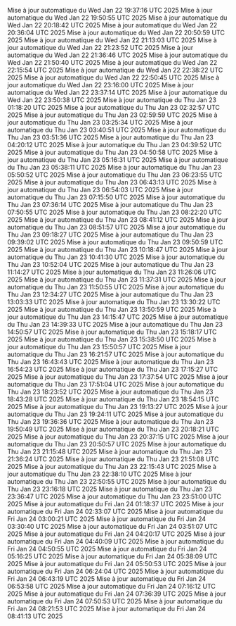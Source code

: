 Mise à jour automatique du Wed Jan 22 19:37:16 UTC 2025
Mise à jour automatique du Wed Jan 22 19:50:55 UTC 2025
Mise à jour automatique du Wed Jan 22 20:18:42 UTC 2025
Mise à jour automatique du Wed Jan 22 20:36:04 UTC 2025
Mise à jour automatique du Wed Jan 22 20:50:59 UTC 2025
Mise à jour automatique du Wed Jan 22 21:13:03 UTC 2025
Mise à jour automatique du Wed Jan 22 21:23:52 UTC 2025
Mise à jour automatique du Wed Jan 22 21:36:46 UTC 2025
Mise à jour automatique du Wed Jan 22 21:50:40 UTC 2025
Mise à jour automatique du Wed Jan 22 22:15:54 UTC 2025
Mise à jour automatique du Wed Jan 22 22:38:22 UTC 2025
Mise à jour automatique du Wed Jan 22 22:50:45 UTC 2025
Mise à jour automatique du Wed Jan 22 23:16:00 UTC 2025
Mise à jour automatique du Wed Jan 22 23:37:14 UTC 2025
Mise à jour automatique du Wed Jan 22 23:50:38 UTC 2025
Mise à jour automatique du Thu Jan 23 01:18:20 UTC 2025
Mise à jour automatique du Thu Jan 23 02:32:57 UTC 2025
Mise à jour automatique du Thu Jan 23 02:59:59 UTC 2025
Mise à jour automatique du Thu Jan 23 03:25:34 UTC 2025
Mise à jour automatique du Thu Jan 23 03:40:51 UTC 2025
Mise à jour automatique du Thu Jan 23 03:51:36 UTC 2025
Mise à jour automatique du Thu Jan 23 04:20:12 UTC 2025
Mise à jour automatique du Thu Jan 23 04:39:52 UTC 2025
Mise à jour automatique du Thu Jan 23 04:50:58 UTC 2025
Mise à jour automatique du Thu Jan 23 05:16:31 UTC 2025
Mise à jour automatique du Thu Jan 23 05:38:11 UTC 2025
Mise à jour automatique du Thu Jan 23 05:50:52 UTC 2025
Mise à jour automatique du Thu Jan 23 06:23:55 UTC 2025
Mise à jour automatique du Thu Jan 23 06:43:13 UTC 2025
Mise à jour automatique du Thu Jan 23 06:54:03 UTC 2025
Mise à jour automatique du Thu Jan 23 07:15:50 UTC 2025
Mise à jour automatique du Thu Jan 23 07:36:14 UTC 2025
Mise à jour automatique du Thu Jan 23 07:50:55 UTC 2025
Mise à jour automatique du Thu Jan 23 08:22:20 UTC 2025
Mise à jour automatique du Thu Jan 23 08:41:12 UTC 2025
Mise à jour automatique du Thu Jan 23 08:51:57 UTC 2025
Mise à jour automatique du Thu Jan 23 09:18:27 UTC 2025
Mise à jour automatique du Thu Jan 23 09:39:02 UTC 2025
Mise à jour automatique du Thu Jan 23 09:50:59 UTC 2025
Mise à jour automatique du Thu Jan 23 10:18:47 UTC 2025
Mise à jour automatique du Thu Jan 23 10:41:30 UTC 2025
Mise à jour automatique du Thu Jan 23 10:52:04 UTC 2025
Mise à jour automatique du Thu Jan 23 11:14:27 UTC 2025
Mise à jour automatique du Thu Jan 23 11:26:06 UTC 2025
Mise à jour automatique du Thu Jan 23 11:37:31 UTC 2025
Mise à jour automatique du Thu Jan 23 11:50:55 UTC 2025
Mise à jour automatique du Thu Jan 23 12:34:27 UTC 2025
Mise à jour automatique du Thu Jan 23 13:03:33 UTC 2025
Mise à jour automatique du Thu Jan 23 13:30:22 UTC 2025
Mise à jour automatique du Thu Jan 23 13:50:59 UTC 2025
Mise à jour automatique du Thu Jan 23 14:15:47 UTC 2025
Mise à jour automatique du Thu Jan 23 14:39:33 UTC 2025
Mise à jour automatique du Thu Jan 23 14:50:57 UTC 2025
Mise à jour automatique du Thu Jan 23 15:18:17 UTC 2025
Mise à jour automatique du Thu Jan 23 15:38:50 UTC 2025
Mise à jour automatique du Thu Jan 23 15:50:57 UTC 2025
Mise à jour automatique du Thu Jan 23 16:21:57 UTC 2025
Mise à jour automatique du Thu Jan 23 16:43:43 UTC 2025
Mise à jour automatique du Thu Jan 23 16:54:23 UTC 2025
Mise à jour automatique du Thu Jan 23 17:15:27 UTC 2025
Mise à jour automatique du Thu Jan 23 17:37:54 UTC 2025
Mise à jour automatique du Thu Jan 23 17:51:04 UTC 2025
Mise à jour automatique du Thu Jan 23 18:23:52 UTC 2025
Mise à jour automatique du Thu Jan 23 18:43:28 UTC 2025
Mise à jour automatique du Thu Jan 23 18:54:15 UTC 2025
Mise à jour automatique du Thu Jan 23 19:13:27 UTC 2025
Mise à jour automatique du Thu Jan 23 19:24:11 UTC 2025
Mise à jour automatique du Thu Jan 23 19:36:36 UTC 2025
Mise à jour automatique du Thu Jan 23 19:50:49 UTC 2025
Mise à jour automatique du Thu Jan 23 20:18:21 UTC 2025
Mise à jour automatique du Thu Jan 23 20:37:15 UTC 2025
Mise à jour automatique du Thu Jan 23 20:50:57 UTC 2025
Mise à jour automatique du Thu Jan 23 21:15:48 UTC 2025
Mise à jour automatique du Thu Jan 23 21:36:24 UTC 2025
Mise à jour automatique du Thu Jan 23 21:51:08 UTC 2025
Mise à jour automatique du Thu Jan 23 22:15:43 UTC 2025
Mise à jour automatique du Thu Jan 23 22:38:10 UTC 2025
Mise à jour automatique du Thu Jan 23 22:50:55 UTC 2025
Mise à jour automatique du Thu Jan 23 23:16:18 UTC 2025
Mise à jour automatique du Thu Jan 23 23:36:47 UTC 2025
Mise à jour automatique du Thu Jan 23 23:51:00 UTC 2025
Mise à jour automatique du Fri Jan 24 01:18:37 UTC 2025
Mise à jour automatique du Fri Jan 24 02:33:07 UTC 2025
Mise à jour automatique du Fri Jan 24 03:00:21 UTC 2025
Mise à jour automatique du Fri Jan 24 03:30:40 UTC 2025
Mise à jour automatique du Fri Jan 24 03:51:07 UTC 2025
Mise à jour automatique du Fri Jan 24 04:20:17 UTC 2025
Mise à jour automatique du Fri Jan 24 04:40:09 UTC 2025
Mise à jour automatique du Fri Jan 24 04:50:55 UTC 2025
Mise à jour automatique du Fri Jan 24 05:16:25 UTC 2025
Mise à jour automatique du Fri Jan 24 05:38:09 UTC 2025
Mise à jour automatique du Fri Jan 24 05:50:53 UTC 2025
Mise à jour automatique du Fri Jan 24 06:24:04 UTC 2025
Mise à jour automatique du Fri Jan 24 06:43:19 UTC 2025
Mise à jour automatique du Fri Jan 24 06:53:58 UTC 2025
Mise à jour automatique du Fri Jan 24 07:16:12 UTC 2025
Mise à jour automatique du Fri Jan 24 07:36:39 UTC 2025
Mise à jour automatique du Fri Jan 24 07:50:53 UTC 2025
Mise à jour automatique du Fri Jan 24 08:21:53 UTC 2025
Mise à jour automatique du Fri Jan 24 08:41:13 UTC 2025
